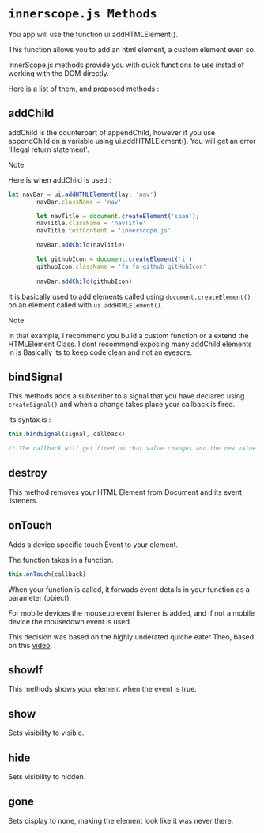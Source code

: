 # ```innerscope.js Methods```

You app will use the function ui.addHTMLElement().

This function allows you to add an html element, a custom element even so.

InnerScope.js methods provide you with quick functions to use instad of working with the DOM directly.

Here is a list of them, and proposed methods :

## addChild

addChild is the counterpart of appendChild, however if you use appendChild on a variable using ui.addHTMLElement().
You will get an error 'Illegal return statement'.

> [!NOTE]
> Here is when addChild is used :

```javascript
let navBar = ui.addHTMLElement(lay, 'nav')
        navBar.className = 'nav'

        let navTitle = document.createElement('span');
        navTitle.className = 'navTitle'
        navTitle.textContent = 'innerscope.js'

        navBar.addChild(navTitle)

        let githubIcon = document.createElement('i');
        githubIcon.className = 'fa fa-github gitHubIcon'
        
        navBar.addChild(githubIcon)
```

It is basically used to add elements called using `document.createElement()` on an element called with `ui.addHTMLElement()`.

> [!NOTE]
> In that example, I recommend you build a custom function or a extend the HTMLElement Class.
> I dont recommend exposing many addChild elements in js
> Basically its to keep code clean and not an eyesore.

## bindSignal

This methods adds a subscriber to a signal that you have declared using `createSignal()` and when a change takes place your callback is fired.

Its syntax is :

```javascript
this.bindSignal(signal, callback)

/* The callback will get fired on that value changes and the new value will be passed into the callback */
```

## destroy

This method  removes your HTML Element from Document and its event listeners.

## onTouch

Adds a device specific touch Event to your element.

The function takes in a function.

```javascript
this.onTouch(callback)
```

When your function is called, it forwads event details in your function as a parameter (object).

For mobile devices the mouseup event listener is added, and if not a mobile device the mousedown event is used.

This decision was based on the highly underated quiche eater Theo, based on this [video](https://youtu.be/yaMGtiPckAQ?si=KaLTbL66QgrcxgEb).

## showIf

This methods shows your element when the event is true.

## show

Sets visibility to visible.

## hide

Sets visibility to hidden.

## gone

Sets display to none, making the element look like it was never there.
